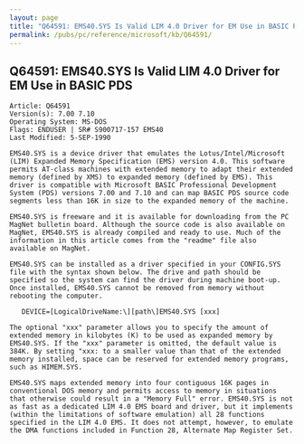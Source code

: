 ```yaml
---
layout: page
title: "Q64591: EMS40.SYS Is Valid LIM 4.0 Driver for EM Use in BASIC PDS"
permalink: /pubs/pc/reference/microsoft/kb/Q64591/
---
```


## Q64591: EMS40.SYS Is Valid LIM 4.0 Driver for EM Use in BASIC PDS

	Article: Q64591
	Version(s): 7.00 7.10
	Operating System: MS-DOS
	Flags: ENDUSER | SR# S900717-157 EMS40
	Last Modified: 5-SEP-1990
	
	EMS40.SYS is a device driver that emulates the Lotus/Intel/Microsoft
	(LIM) Expanded Memory Specification (EMS) version 4.0. This software
	permits AT-class machines with extended memory to adapt their extended
	memory (defined by XMS) to expanded memory (defined by EMS). This
	driver is compatible with Microsoft BASIC Professional Development
	System (PDS) versions 7.00 and 7.10 and can map BASIC PDS source code
	segments less than 16K in size to the expanded memory of the machine.
	
	EMS40.SYS is freeware and it is available for downloading from the PC
	MagNet bulletin board. Although the source code is also available on
	MagNet, EMS40.SYS is already compiled and ready to use. Much of the
	information in this article comes from the "readme" file also
	available on MagNet.
	
	EMS40.SYS can be installed as a driver specified in your CONFIG.SYS
	file with the syntax shown below. The drive and path should be
	specified so the system can find the driver during machine boot-up.
	Once installed, EMS40.SYS cannot be removed from memory without
	rebooting the computer.
	
	   DEVICE=[LogicalDriveName:\][path\]EMS40.SYS [xxx]
	
	The optional "xxx" parameter allows you to specify the amount of
	extended memory in kilobytes (K) to be used as expanded memory by
	EMS40.SYS. If the "xxx" parameter is omitted, the default value is
	384K. By setting "xxx: to a smaller value than that of the extended
	memory installed, space can be reserved for extended memory programs,
	such as HIMEM.SYS.
	
	EMS40.SYS maps extended memory into four contiguous 16K pages in
	conventional DOS memory and permits access to memory in situations
	that otherwise could result in a "Memory Full" error. EMS40.SYS is not
	as fast as a dedicated LIM 4.0 EMS board and driver, but it implements
	(within the limitations of software emulation) all 28 functions
	specified in the LIM 4.0 EMS. It does not attempt, however, to emulate
	the DMA functions included in Function 28, Alternate Map Register Set.
